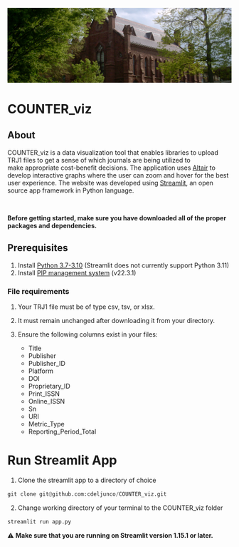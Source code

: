 ![92 Theater, Wesleyan](readme.jpg)

# COUNTER_viz

## About

COUNTER_viz is a data visualization tool that enables libraries to upload TRJ1 files to get a sense of which journals are being utilized to make appropriate cost-benefit decisions. The application uses [Altair](https://altair-viz.github.io/index.html) to develop interactive graphs where the user can zoom and hover for the best user experience. The website was developed using [Streamlit](https://streamlit.io/), an open source app framework in Python language. 

<br />

**Before getting started, make sure you have downloaded all of the proper packages and dependencies.**

## Prerequisites

1. Install [Python 3.7-3.10](https://www.python.org/downloads/) (Streamlit does not currently support Python 3.11)
2. Install [PIP management system](https://pip.pypa.io/en/stable/installation/) (v22.3.1)

### File requirements

1. Your TRJ1 file must be of type csv, tsv, or xlsx.

2. It must remain unchanged after downloading it from your directory.
3. Ensure the following columns exist in your files:
    * Title
    * Publisher
    * Publisher_ID
    * Platform
    * DOI
    * Proprietary_ID
    * Print_ISSN
    * Online_ISSN
    * Sn
    * URI
    * Metric_Type
    * Reporting_Period_Total

# Run Streamlit App

1. Clone the streamlit app to a directory of choice

```python
git clone git@github.com:cdeljunco/COUNTER_viz.git
```

2. Change working directory of your terminal to the COUNTER_viz folder

```python
streamlit run app.py
```

:warning: **Make sure that you are running on Streamlit version 1.15.1 or later.**
